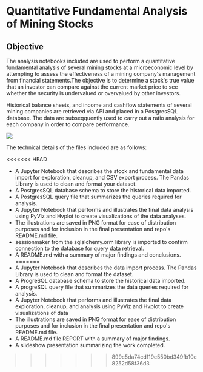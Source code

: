 # Quantitative Fundamental Analysis of Mining Stocks
## Objective
The analysis notebooks included are used to perform a quantitative fundamental analysis of several mining stocks at a microeconomic level by attempting to assess the effectiveness of a mining company's management from financial statements.The objective is to determine a stock's true value that an investor can compare against the current market price to see whether the security is undervalued or overvalued by other investors.

Historical balance sheets, and income and cashflow statements of several mining companies are retrieved via API and placed in a PostgresSQL database. The data are subseqquently used to carry out a ratio analysis for each company in order to compare performance.

![](https://cdn2.vectorstock.com/i/1000x1000/37/26/fundamental-analysis-stock-investment-analysis-vector-34553726.jpg)

The technical details of the files included are as follows:

<<<<<<< HEAD
* A Jupyter Notebook that describes the stock and fundamental data import for exploration, cleanup, and CSV export process. The Pandas Library is used to clean and format your dataset.
* A PostgresSQL database schema to store the historical data imported.
* A PostgresSQL query file that summarizes the queries required for analysis. 
* A Jupyter Notebook that performs and illustrates the final data analysis using PyViz and Hvplot to create visualizations of the data analyses.
* The illustrations are saved in PNG format for ease of distribution purposes and for inclusion in the final presentation and repo's README.md file.
* sessionmaker from the sqlalchemy.orm library is imported to confirm connection to the database for query data retrieval.
* A README.md with a summary of major findings and conclusions.
=======
* A Jupyter Notebook that describes the data import process. The Pandas Library is used to clean and format the dataset.
* A ProgreSQL database schema to store the historical data imported.
* A progreSQL query file that summarizes the data queries required for analysis. 
* A Jupyter Notebook that performs and illustrates the final data exploration, cleanup, and analysis using PyViz and Hvplot to create visualizations of data
* The illustrations are saved in PNG format for ease of distribution purposes and for inclusion in the final presentation and repo's README.md file.
* A README.md file REPORT with a summary of major findings.
* A slideshow presentation summarizing the work completed.
>>>>>>> 899c5da74cdf19e550bd349fb10c8252d58f36d3
